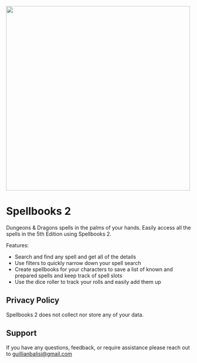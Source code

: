 <img src="https://user-images.githubusercontent.com/16737168/146497636-c8ad4a3b-1562-4898-beaa-d5e84ee7be25.png" width=500>

# Spellbooks 2

Dungeons & Dragons spells in the palms of your hands. Easily access all the spells in the 5th Edition using Spellbooks 2.

Features:
- Search and find any spell and get all of the details
- Use filters to quickly narrow down your spell search
- Create spellbooks for your characters to save a list of known and prepared spells and keep track of spell slots
- Use the dice roller to track your rolls and easily add them up

## Privacy Policy

Spellbooks 2 does not collect nor store any of your data.

## Support

If you have any questions, feedback, or require assistance please reach out to guillianbalisi@gmail.com
